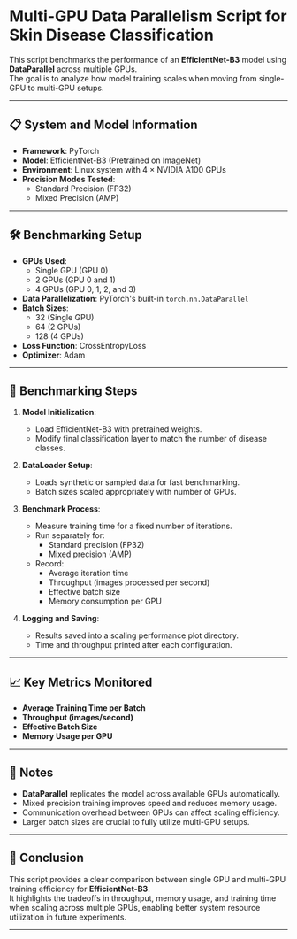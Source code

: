 # Multi-GPU Data Parallelism Script for Skin Disease Classification

This script benchmarks the performance of an **EfficientNet-B3** model using **DataParallel** across multiple GPUs.  
The goal is to analyze how model training scales when moving from single-GPU to multi-GPU setups.

---

## 📋 System and Model Information

- **Framework**: PyTorch
- **Model**: EfficientNet-B3 (Pretrained on ImageNet)
- **Environment**: Linux system with 4 × NVIDIA A100 GPUs
- **Precision Modes Tested**:
  - Standard Precision (FP32)
  - Mixed Precision (AMP)

---

## 🛠️ Benchmarking Setup

- **GPUs Used**:
  - Single GPU (GPU 0)
  - 2 GPUs (GPU 0 and 1)
  - 4 GPUs (GPU 0, 1, 2, and 3)
- **Data Parallelization**: PyTorch's built-in `torch.nn.DataParallel`
- **Batch Sizes**:
  - 32 (Single GPU)
  - 64 (2 GPUs)
  - 128 (4 GPUs)
- **Loss Function**: CrossEntropyLoss
- **Optimizer**: Adam

---

## 🧪 Benchmarking Steps

1. **Model Initialization**:
   - Load EfficientNet-B3 with pretrained weights.
   - Modify final classification layer to match the number of disease classes.

2. **DataLoader Setup**:
   - Loads synthetic or sampled data for fast benchmarking.
   - Batch sizes scaled appropriately with number of GPUs.

3. **Benchmark Process**:
   - Measure training time for a fixed number of iterations.
   - Run separately for:
     - Standard precision (FP32)
     - Mixed precision (AMP)
   - Record:
     - Average iteration time
     - Throughput (images processed per second)
     - Effective batch size
     - Memory consumption per GPU

4. **Logging and Saving**:
   - Results saved into a scaling performance plot directory.
   - Time and throughput printed after each configuration.

---

## 📈 Key Metrics Monitored

- **Average Training Time per Batch**
- **Throughput (images/second)**
- **Effective Batch Size**
- **Memory Usage per GPU**

---

## 📌 Notes

- **DataParallel** replicates the model across available GPUs automatically.
- Mixed precision training improves speed and reduces memory usage.
- Communication overhead between GPUs can affect scaling efficiency.
- Larger batch sizes are crucial to fully utilize multi-GPU setups.

---

## 🚀 Conclusion

This script provides a clear comparison between single GPU and multi-GPU training efficiency for **EfficientNet-B3**.  
It highlights the tradeoffs in throughput, memory usage, and training time when scaling across multiple GPUs, enabling better system resource utilization in future experiments.

---
